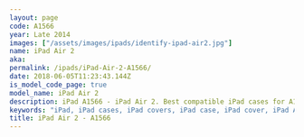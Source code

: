```yaml
---
layout: page
code: A1566
year: Late 2014
images: ["/assets/images/ipads/identify-ipad-air2.jpg"]
name: iPad Air 2
aka: 
permalink: /ipads/iPad-Air-2-A1566/
date: 2018-06-05T11:23:43.144Z
is_model_code_page: true
model_name: iPad Air 2
description: iPad A1566 - iPad Air 2. Best compatible iPad cases for A1566
keywords: "iPad, iPad cases, iPad covers, iPad case, iPad cover, iPad Air 2, iPad Air 2 case, A1566 case, A1566 cover, A1566"
title: iPad Air 2 - A1566
---
```

